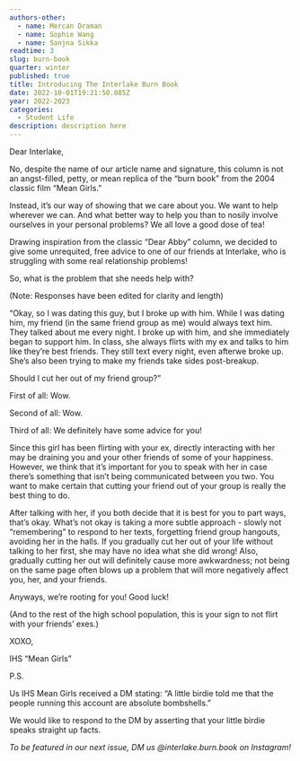 ```yaml
---
authors-other:
  - name: Mercan Draman
  - name: Sophie Wang
  - name: Sanjna Sikka
readtime: 3
slug: burn-book
quarter: winter
published: true
title: Introducing The Interlake Burn Book
date: 2022-10-01T19:21:50.085Z
year: 2022-2023
categories:
  - Student Life
description: description here
---
```

Dear Interlake,

No, despite the name of our article name and signature, this column is not an angst-filled, petty, or mean replica of the “burn book” from the 2004 classic film “Mean Girls.”

Instead, it’s our way of showing that we care about you. We want to help wherever we can. And what better way to help you than to nosily involve ourselves in your personal problems? We all love a good dose of tea!

Drawing inspiration from the classic “Dear Abby” column, we decided to give some unrequited, free advice to one of our friends at Interlake, who is struggling with some real relationship problems!

So, what is the problem that she needs help with?

(Note: Responses have been edited for clarity and length)

“Okay, so I was dating this guy, but I broke up with him. While I was dating him, my friend (in the same friend group as me) would always text him. They talked about me every night. I broke up with him, and she immediately began to support him. In class, she always flirts with my ex and talks to him like they’re best friends. They still text every night, even afterwe broke up. She’s also been trying to make my friends take sides post-breakup.

Should I cut her out of my friend group?”

First of all: Wow.

Second of all: Wow.

Third of all: We definitely have some advice for you!

Since this girl has been flirting with your ex, directly interacting with her may be draining you and your other friends of some of your happiness. However, we think that it’s important for you to speak with her in case there’s something that isn’t being communicated between you two. You want to make certain that cutting your friend out of your group is really the best thing to do.

After talking with her, if you both decide that it is best for you to part ways, that’s okay. What’s not okay is taking a more subtle approach - slowly not “remembering” to respond to her texts, forgetting friend group hangouts, avoiding her in the halls. If you gradually cut her out of your life without talking to her first, she may have no idea what she did wrong! Also, gradually cutting her out will definitely cause more awkwardness; not being on the same page often blows up a problem that will more negatively affect you, her, and your friends.

Anyways, we’re rooting for you! Good luck!  

(And to the rest of the high school population, this is your sign to not flirt with your friends’ exes.)

XOXO,

IHS “Mean Girls”

P.S.

Us IHS Mean Girls received a DM stating: “A little birdie told me that the people running this account are absolute bombshells.”

We would like to respond to the DM by asserting that your little birdie speaks straight up facts.

*To be featured in our next issue, DM us @interlake.burn.book on Instagram!*
